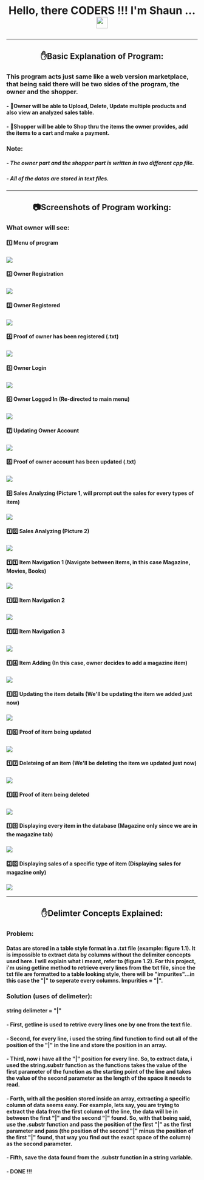 # <p align="center">Hello, there CODERS !!! I'm Shaun ... <img src="https://raw.githubusercontent.com/MartinHeinz/MartinHeinz/master/wave.gif" width="30px"></p>

---

## <p align="center">:raised_hand:Basic Explanation of Program:</p>

### This program acts just same like a web version marketplace, that being said there will be two sides of the program, the owner and the shopper. 
####  - :older_man:Owner will be able to Upload, Delete, Update multiple products and also view an analyzed sales table.
####  - :boy:Shopper will be able to Shop thru the items the owner provides, add the items to a cart and make a payment.

### Note:
##### - The owner part and the shopper part is written in two different cpp file.
##### - All of the datas are stored in text files.

---

## <p align="center">:camera:Screenshots of Program working:</p>

### What owner will see:

#### :one: Menu of program 
### <img src = "https://github.com/Shaunmak1214/MarketPlace-Platform-C-Plus-Plus/blob/master/Screenshots/menu.png">

#### :two: Owner Registration
### <img src = "https://github.com/Shaunmak1214/MarketPlace-Platform-C-Plus-Plus/blob/master/Screenshots/ownerRegistration.png">

#### :three: Owner Registered
### <img src = "https://github.com/Shaunmak1214/MarketPlace-Platform-C-Plus-Plus/blob/master/Screenshots/ownerRegistered.png">

#### :four: Proof of owner has been registered (.txt)
### <img src = "https://github.com/Shaunmak1214/MarketPlace-Platform-C-Plus-Plus/blob/master/Screenshots/ownerRegisteredtxt.png">

#### :five: Owner Login
### <img src = "https://github.com/Shaunmak1214/MarketPlace-Platform-C-Plus-Plus/blob/master/Screenshots/ownerLogin.png">

#### :six: Owner Logged In (Re-directed to main menu)
### <img src = "https://github.com/Shaunmak1214/MarketPlace-Platform-C-Plus-Plus/blob/master/Screenshots/ownerLoggedIn.png">

#### :seven: Updating Owner Account
### <img src = "https://github.com/Shaunmak1214/MarketPlace-Platform-C-Plus-Plus/blob/master/Screenshots/ownerAccountUpdate.png">

#### :eight: Proof of owner account has been updated (.txt)
### <img src = "https://github.com/Shaunmak1214/MarketPlace-Platform-C-Plus-Plus/blob/master/Screenshots/ownerAccountUpdatetxt.png">

#### :nine: Sales Analyzing (Picture 1, will prompt out the sales for every types of item)
### <img src = "https://github.com/Shaunmak1214/MarketPlace-Platform-C-Plus-Plus/blob/master/Screenshots/salesAnalyze1.png">

#### :one::zero: Sales Analyzing (Picture 2)
### <img src = "https://github.com/Shaunmak1214/MarketPlace-Platform-C-Plus-Plus/blob/master/Screenshots/salesAnalyze2.png">

#### :one::one: Item Navigation 1 (Navigate between items, in this case Magazine, Movies, Books)
### <img src = "https://github.com/Shaunmak1214/MarketPlace-Platform-C-Plus-Plus/blob/master/Screenshots/itemNav1.png">

#### :one::two: Item Navigation 2
### <img src = "https://github.com/Shaunmak1214/MarketPlace-Platform-C-Plus-Plus/blob/master/Screenshots/itemNav2.png">

#### :one::three: Item Navigation 3
### <img src = "https://github.com/Shaunmak1214/MarketPlace-Platform-C-Plus-Plus/blob/master/Screenshots/itemNav3.png">

#### :one::four: Item Adding (In this case, owner decides to add a magazine item)
### <img src = "https://github.com/Shaunmak1214/MarketPlace-Platform-C-Plus-Plus/blob/master/Screenshots/addItem.png">

#### :one::five: Updating the item details (We'll be updating the item we added just now)
### <img src = "https://github.com/Shaunmak1214/MarketPlace-Platform-C-Plus-Plus/blob/master/Screenshots/updateItem.png">

#### :one::six: Proof of item being updated
### <img src = "https://github.com/Shaunmak1214/MarketPlace-Platform-C-Plus-Plus/blob/master/Screenshots/updateItemtxt.png">

#### :one::seven: Deleteing of an item (We'll be deleting the item we updated just now)
### <img src = "https://github.com/Shaunmak1214/MarketPlace-Platform-C-Plus-Plus/blob/master/Screenshots/deleteItem.png">

#### :one::eight: Proof of item being deleted
### <img src = "https://github.com/Shaunmak1214/MarketPlace-Platform-C-Plus-Plus/blob/master/Screenshots/deleteItemtxt.png">

#### :one::nine: Displaying every item in the database (Magazine only since we are in the magazine tab)
### <img src = "https://github.com/Shaunmak1214/MarketPlace-Platform-C-Plus-Plus/blob/master/Screenshots/itemDisplay.png">

#### :two::zero: Displaying sales of a specific type of item (Displaying sales for magazine only)
### <img src = "https://github.com/Shaunmak1214/MarketPlace-Platform-C-Plus-Plus/blob/master/Screenshots/salesDisplay.png">

---

## <p align="center">:raised_hand:Delimter Concepts Explained:</p>

### Problem: 
#### Datas are stored in a table style format in a .txt file (example: figure 1.1). It is impossible to extract data by columns without the delimiter concepts used here. I will explain what i meant, refer to (figure 1.2). For this project, i'm using getline method to retrieve every lines from the txt file, since the txt file are formatted to a table looking style, there will be "impurites"...in this case the "|" to seperate every columns. Impurities = "|".

### Solution (uses of delimeter):
#### string delimeter = "|"
#### - First, getline is used to retrive every lines one by one from the text file.
#### - Second, for every line, i used the string.find function to find out all of the position of the "|" in the line and store the position in an array.
#### - Third, now i have all the "|" position for every line. So, to extract data, i used the string.substr function as the functions takes the value of the first parameter of the function as the starting point of the line and takes the value of the second parameter as the length of the space it needs to read. 
#### - Forth, with all the position stored inside an array, extracting a specific column of data seems easy. For example, lets say, you are trying to extract the data from the first column of the line, the data will be in between the first "|" and the second "|" found. So, with that being said, use the .substr function and pass the position of the first "|" as the first parameter and pass (the position of the second "|" minus the position of the first "|" found, that way you find out the exact space of the column) as the second parameter.
#### - Fifth, save the data found from the .substr function in a string variable.
#### - DONE !!!


